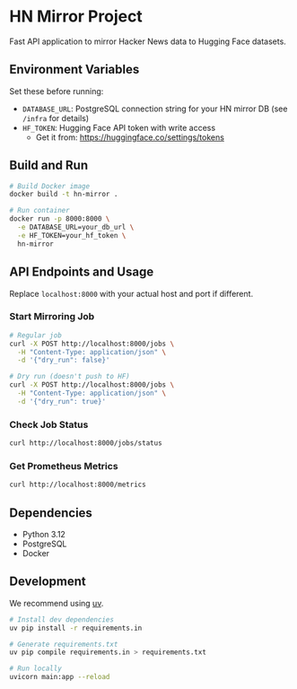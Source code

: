 # HN Mirror Project

Fast API application to mirror Hacker News data to Hugging Face datasets.

## Environment Variables

Set these before running:

- `DATABASE_URL`: PostgreSQL connection string for your HN mirror DB (see `/infra` for details)
- `HF_TOKEN`: Hugging Face API token with write access
  - Get it from: https://huggingface.co/settings/tokens

## Build and Run

```bash
# Build Docker image
docker build -t hn-mirror .

# Run container
docker run -p 8000:8000 \
  -e DATABASE_URL=your_db_url \
  -e HF_TOKEN=your_hf_token \
  hn-mirror
```

## API Endpoints and Usage

Replace `localhost:8000` with your actual host and port if different.

### Start Mirroring Job

```bash
# Regular job
curl -X POST http://localhost:8000/jobs \
  -H "Content-Type: application/json" \
  -d '{"dry_run": false}'

# Dry run (doesn't push to HF)
curl -X POST http://localhost:8000/jobs \
  -H "Content-Type: application/json" \
  -d '{"dry_run": true}'
```

### Check Job Status

```bash
curl http://localhost:8000/jobs/status
```

### Get Prometheus Metrics

```bash
curl http://localhost:8000/metrics
```

## Dependencies

- Python 3.12
- PostgreSQL
- Docker

## Development

We recommend using [uv](https://github.com/astral-sh/uv).

```bash
# Install dev dependencies
uv pip install -r requirements.in

# Generate requirements.txt
uv pip compile requirements.in > requirements.txt

# Run locally
uvicorn main:app --reload
```

